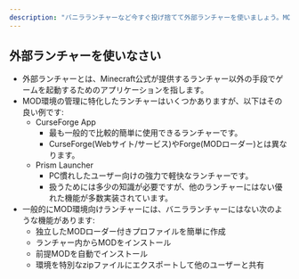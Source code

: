 ```yaml
---
description: "バニラランチャーなど今すぐ投げ捨てて外部ランチャーを使いましょう。MOD環境でプレイする際に有用な機能が多数詰まっています。"
---
```


## 外部ランチャーを使いなさい

- 外部ランチャーとは、Minecraft公式が提供するランチャー以外の手段でゲームを起動するためのアプリケーションを指します。
- MOD環境の管理に特化したランチャーはいくつかありますが、以下はその良い例です:
  - CurseForge App
    - 最も一般的で比較的簡単に使用できるランチャーです。
    - CurseForge(Webサイト/サービス)やForge(MODローダー)とは異なります。
  - Prism Launcher
    - PC慣れしたユーザー向けの強力で軽快なランチャーです。
    - 扱うためには多少の知識が必要ですが、他のランチャーにはない優れた機能が多数実装されています。
- 一般的にMOD環境向けランチャーには、バニラランチャーにはない次のような機能があります:
  - 独立したMODローダー付きプロファイルを簡単に作成
  - ランチャー内からMODをインストール
  - 前提MODを自動でインストール
  - 環境を特別なzipファイルにエクスポートして他のユーザーと共有
